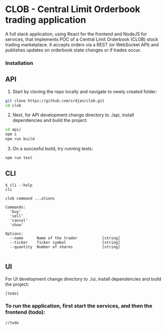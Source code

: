 # CLOB - Central Limit Orderbook trading application

A full stack application, using React for the frontend and NodeJS for services, that implements POC of a Central Limit Orderbook (CLOB) stock trading marketplace. 
It accepts orders via a REST (or WebSocket API) and publishes updates on orderbook state changes or if trades occur. 

### Installation

## API
1) Start by cloning the repo locally and navigate to newly created folder:

```sh
git clone https://github.com/srdjan/clob.git   
cd clob
```

2)  Next, for API development change directory to ./api, install dependencies and build the project:

```sh
cd api/
npm i
npm run build
```

3) On a succesful build, try running tests:

```sh
npm run test
```

## CLI
```
$ cli --help
cli

clob command ...otions

Commands:
  'buy' 
  'sell'
  'cancel'
  'show'

Options:
  --name      Name of the trader           [string]
  --ticker    Ticker symbol                [string]
  --quantity  Number of shares             [string]
  
```

## UI
For UI development change directory to ./ui, install dependencies and build the project:
```
[todo]
```

### To run the application, first start the services, and then the frontend (todo):
```
//todo
```